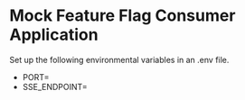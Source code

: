 # Mock Feature Flag Consumer Application

Set up the following environmental variables in an .env file.

- PORT=<port>
- SSE_ENDPOINT=<endpoint-url>
